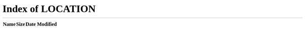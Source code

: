 World Clock TV
==============

To Do
-----
MVP
 - [x] clock: load locations
 - [x] clock: set map area
 - [x] clock: moment.js
 - [x] picker.html: page to pick from list of system clocks
 - [x] clock: redirect to picker on keypress or mouse click
 - [x] rename timeText -> time_of_day
 - [x] save/load last clock used in cookie
 - [x] server.js: check that clock param is valid
 - [x] partials: meta, navbar, footer  {{> meta-inc}}
 - [x] clock: loading spinner in page background
 - [x] favicon.ico/svg
 
App
 - [x] main screen
 - [x] pop-up menu with list of clocks
 - [x] icons and screenshots [howto](https://developer.amazon.com/public/support/submitting-your-app/tech-docs/taking-screenshots), [guidelines](https://developer.amazon.com/public/support/submitting-your-app/tech-docs/asset-guidelines-for-app-submission)
 - [x] disable sleep
 - [x] button actions
 
MVP2
 - [x] google analytics
 - [x] setup support@ email address
 - [x] more locations in Europe [ref](https://www.timeanddate.com/time/europe/)
 - [ ] more styles
 - [x] app: about screen
 
User-defined clocks
 - [ ] login: [Amazon](https://auth0.com/docs/connections/social/amazon), [Google](https://auth0.com/docs/connections/social/google)
 - [ ] server.js - way to tell if logged in
 - [ ] clock editor
 - [ ] save clock
 - [ ] add user's clock to clocks.json
 
Future
 - [ ] LICENSE.txt
 - [x] FAQ: affiliate link to FireTVs
 - [ ] bounds: exit button
 - [ ] bounds: help button
 - [ ] bounds: copy to clipboard button
 - [ ] bounds: link from ?faq?
 - [ ] bounds: east & west text should be vertical
 - [ ] bounds: truncate lat/lng precision to 3 digits
 - [ ] bounds: enable zoom controls
 - [ ] better spinner (just make default background be blue)
 - [ ] clock: ts parameter to override current time
 - [ ] clock: support for highres-only/lowres-only locations
 - [ ] clock: nighttime opacity parameter (or part of style)
 - [x] beta clocks (app, clocks.json, clock.hbs)
 - [ ] map styles [ref](https://developers.google.com/maps/documentation/javascript/style-reference), [wizard](https://mapstyle.withgoogle.com/)
 - [x] NodePing
 - [ ] clock: time zone boundaries [ref](https://github.com/evansiroky/timezone-boundary-builder)
 - [ ] about.html
 - [ ] option to hide place names on map
 - [ ] credits.html
 - [ ] 404 page
 - [ ] sitemap.xml
 - [ ] register with GWebmaster, Bing
 - [ ] clock schema [json-schema](http://json-schema.org/example1.html)
 - [ ] i18n for time_of_day
 - [ ] show weather
 - [ ] load default based on geolocation
 - [ ] sitemap.xml
 - [ ] bounding method: "auto", calc based on locations
 - [ ] separate clock w/local time
 - [ ] separate clock w/UTC clock

Clocks
 - [ ] Canada
 - [ ] Russia
 - [ ] continental Europe
 - [ ] Indonesia
 - [ ] China
 - [ ] Souteast Asia
 - [ ] Africa
 - [ ] global: Paris, Nairobi, Moscow, Delhi, Sydney, NY, LA, Rio, Moscow, Beijing
 - [ ] financial markets: NY, London, Tokyo, Shanghai, HK,  Toronto, Shenzen, Frankfurt, Bombay, Amsterdam, Stockholm [src](http://www.visualcapitalist.com/20-largest-stock-exchanges-world/)
 - [ ] US inc AK/HI
 - [ ] EU
 - [ ] UK
 - [ ] Continental Europe
 - [ ] Australia/NZ
 - [ ] Time Zones
 
Notes
-----
 - SDK tools are installed in ~/Android/Sdk/platform-tools
 
Credits
-------
 * glitch
 * nodejs
 * express
 * hbs/handlebars
 * Google Maps
 * daynightoverlay
 * icon: Mozilla FirefoxOS
 * momentjs
 * [Olson time zones](https://en.wikipedia.org/wiki/List_of_tz_database_time_zones)
 * [Lat/Long lookup](http://latitudelongitude.org/)
 
 var uluru = {lat: -25.363, lng: 131.044};
 
 <noscript><meta http-equiv="refresh" content="0; URL=./?/NoScript"/></noscript>
 <!--[if lte IE 8]><meta http-equiv="refresh" content="0; URL=./?/BadBrowser"/><![endif]-->

 var cities = {
        type: 'FeatureCollection',
        features: [{
          type: 'Feature',
          geometry: {type: 'Point', coordinates: [-87.650, 41.850]},
          properties: {name: 'Chicago'}
        }, {
          type: 'Feature',
          geometry: {type: 'Point', coordinates: [-149.900, 61.218]},
          properties: {name: 'Anchorage'}
        }, {
          type: 'Feature',
          geometry: {type: 'Point', coordinates: [-99.127, 19.427]},
          properties: {name: 'Mexico City'}
        }, {
          type: 'Feature',
          geometry: {type: 'Point', coordinates: [-0.126, 51.500]},
          properties: {name: 'London'}
        }, {
          type: 'Feature',
          geometry: {type: 'Point', coordinates: [28.045, -26.201]},
          properties: {name: 'Johannesburg'}
        }, {
          type: 'Feature',
          geometry: {type: 'Point', coordinates: [15.322, -4.325]},
          properties: {name: 'Kinshasa'}
        }, {
          type: 'Feature',
          geometry: {type: 'Point', coordinates: [151.207, -33.867]},
          properties: {name: 'Sydney'}
